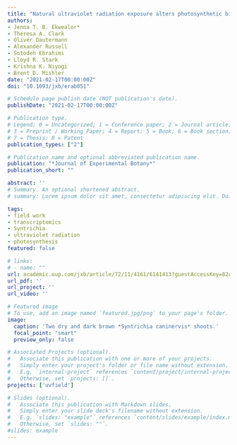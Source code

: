 ```yaml
---
title: "Natural ultraviolet radiation exposure alters photosynthetic biology and improves recovery from desiccation in a desert moss"
authors:
- Jenna T. B. Ekwealor*
- Theresa A. Clark
- Oliver Dautermann
- Alexander Russell
- Sotodeh Ebrahimi
- Lloyd R. Stark
- Krishna K. Niyogi
- Brent D. Mishler
date: "2021-02-17T00:00:00Z"
doi: "10.1093/jxb/erab051"

# Schedule page publish date (NOT publication's date).
publishDate: "2021-02-17T00:00:00Z"

# Publication type.
# Legend: 0 = Uncategorized; 1 = Conference paper; 2 = Journal article;
# 3 = Preprint / Working Paper; 4 = Report; 5 = Book; 6 = Book section;
# 7 = Thesis; 8 = Patent
publication_types: ["2"]

# Publication name and optional abbreviated publication name.
publication: "*Journal of Experimental Botany*"
publication_short: ""

abstract: ''
# Summary. An optional shortened abstract.
# summary: Lorem ipsum dolor sit amet, consectetur adipiscing elit. Duis posuere tellus ac convallis placerat. Proin tincidunt magna sed ex sollicitudin condimentum.

tags:
- field work
- transcriptomics
- Syntrichia
- ultraviolet radiation
- photosynthesis
featured: false

# links:
# - name: ""
url: academic.oup.com/jxb/article/72/11/4161/6141413?guestAccessKey=82c84e8f-03ce-4682-8500-76998fd3ddd6
url_pdf: ''
url_project: ''
url_video: ''

# Featured image
# To use, add an image named `featured.jpg/png` to your page's folder. 
image:
  caption: 'Two dry and dark brown *Syntrichia caninervis* shoots.'
  focal_point: "smart"
  preview_only: false

# Associated Projects (optional).
#   Associate this publication with one or more of your projects.
#   Simply enter your project's folder or file name without extension.
#   E.g. `internal-project` references `content/project/internal-project/index.md`.
#   Otherwise, set `projects: []`.
projects: ['uvfield']

# Slides (optional).
#   Associate this publication with Markdown slides.
#   Simply enter your slide deck's filename without extension.
#   E.g. `slides: "example"` references `content/slides/example/index.md`.
#   Otherwise, set `slides: ""`.
#slides: example
---
```


